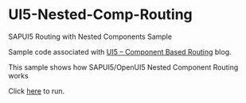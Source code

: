 # UI5-Nested-Comp-Routing

SAPUI5 Routing with Nested Components Sample

Sample code associated with [UI5 – Component Based Routing](https://blogs.sap.com/2019/12/16/ui5-navigate-with-nested-components/) blog.

This sample shows how SAPUI5/OpenUI5 Nested Component Routing works

Click [here](https://yelcho.github.io/UI5-Nested-Comp-Routing/) to run.

